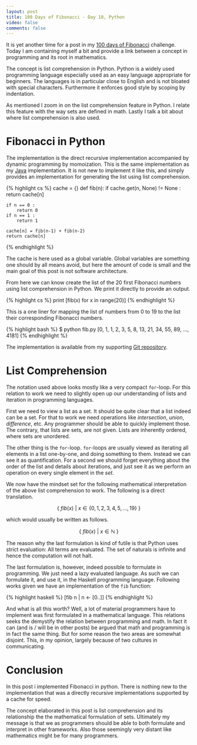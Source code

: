 ```yaml
---
layout: post
title: 100 Days of Fibonacci - Day 10, Python
video: false
comments: false
---
```


<!--{ Introduction to the project | }-->
It is yet another time for a post in my
[100 days of Fibonacci](/blog/100-days-of-fibonacci-overview) challenge.
Today I am containing myself a bit and provide a link between
a concept in programming and its root in mathematics.

<!--{ Introduction to Python | }-->
The concept is list comprehension in Python. Python is a widely
used programming language especially used as an easy language
appropriate for beginners. The languages is in particular
close to English and is not bloated with special characters.
Furthermore it enforces good style by scoping by indentation.

<!--{ My take on Fibonacci in python }-->
As mentioned I zoom in on the list comprehension feature in
Python. I relate this feature with the way sets are defined in
math. Lastly I talk a bit about where list comprehension is
also used.

# Fibonacci in Python
<!--{ Overview on the Python implementation | }-->
The implementation is the direct recursive implementation accompanied
by dynamic programming by momoization. This is the same implementation as
my [Java](/blog/100-days-of-fibonacci-day-2-java/) implementation. It is not
new to implement it like this, and simply provides an implementation
for generating the list using list comprehension.

{% highlight cs %}
cache = {}
def fib(n):
    if cache.get(n, None) != None :
        return cache[n]

    if n == 0 :
        return 0
    if n == 1 :
        return 1

    cache[n] = fib(n-1) + fib(n-2)
    return cache[n]
{% endhighlight %}

<!--{ Justification of the cache | }-->
The cache is here used as a global variable. Global variables are something one
should by all means avoid, but here the amount of code is small and the main
goal of this post is not software architecture.

<!--{ Transition to the list comprehension formulation |  }-->
From here we can know create the list of the 20 first Fibonacci numbers using
list comprehension in Python. We print it directly to provide an output.

{% highlight cs %}
print [fib(x) for x in range(20)]
{% endhighlight %}

This is a one liner for mapping the list of numbers from 0 to 19 to the list
their corresponding Fibonacci numbers.

{% highlight bash %}
$ python fib.py 
[0, 1, 1, 2, 3, 5, 8, 13, 21, 34, 55, 89, ..., 4181]
{% endhighlight %}

The implementation is available from my supporting
[Git repository](https://github.com/madsbuch/fibonacci/tree/master/python).

# List Comprehension
The notation used above looks mostly like a very compact `for`-loop. For this
relation to work we need to slightly open up our understanding of lists and
iteration in programming languages.

First we need to view a list as a set. It should be quite clear that a list
indeed can be a set. For that to work we need operations like _intersection_,
_union_, _difference_, etc. Any programmer should be able to quickly implement
those. The contrary, that lists are sets, are not given. Lists are inherently
ordered, where sets are unordered.

The other thing is the `for`-loop. `for`-loops are usually viewed as iterating
all elements in a list one-by-one, and doing something to them. Instead we 
can see it as quantification. For a second we should forget everything about
the order of the list and details about iterations, and just see it as we 
perform an operation on every single element in the _set_.

We now have the mindset set for the following mathematical interpretation of
the above list comprehension to work. The following is a direct translation. 

$$
    \{ \ fib(x) \ | \ x \in \{0, 1, 2, 3, 4, 5, ..., 19\} \ \}
$$

which would usually be written as follows.

$$
    \{ \ fib(x) \ | \ x \in \mathbb{N} \ \}
$$

The reason why the last formulation is kind of futile is that Python
uses strict evaluation: All terms are evaluated. The set of naturals is
infinite and hence the computation will not halt.

The last formulation is, however, indeed possible to formulate in programming.
We just need a lazy evaluated language. As such we can formulate it, and use it,
in the Haskell programming language. Following works given we have an
implementation of the `fib` function:

{% highlight haskell %}
[fib n | n <- [0..]]
{% endhighlight %}

And what is all this worth? Well, a lot of material programmers have to
implement was first formulated in a mathematical language. This relations seeks
the demystify the relation between programming and math. In fact it can (and
is / will be in other posts) be argued that math and programming is in fact
the same thing. But for some reason the two areas are somewhat disjoint. This,
in my opinion, largely because of two cultures in communicating.

# Conclusion
In this post i implemented Fibonacci in python. There is nothing new to
the implementation that was a directly recursive implementations supported
by a cache for speed.

The concept elaborated in this post is list comprehension and its relationship
the the mathematical formulation of sets. Ultimately my message is that we as
programmers should be able to both formulate and interpret in other frameworks.
Also those seemingly very distant like mathematics might be for many
programmers.
